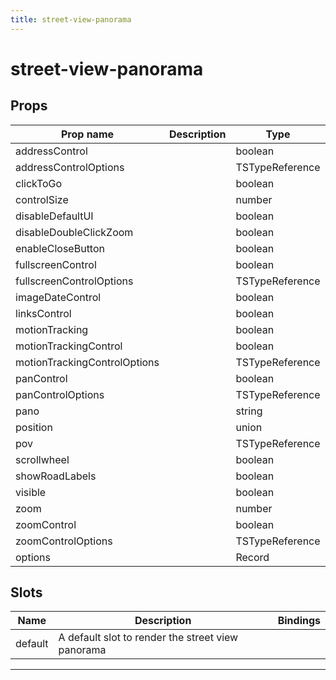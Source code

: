 ```yaml
---
title: street-view-panorama
---
```


  # street-view-panorama

  
  
  
  
  
  
  
  
  

  
## Props

  | Prop name     | Description | Type      | Values      | Default     |
  | ------------- | ----------- | --------- | ----------- | ----------- |
  | addressControl |  | boolean | - |  |
| addressControlOptions |  | TSTypeReference | - |  |
| clickToGo |  | boolean | - | true |
| controlSize |  | number | - |  |
| disableDefaultUI |  | boolean | - |  |
| disableDoubleClickZoom |  | boolean | - | true |
| enableCloseButton |  | boolean | - | false |
| fullscreenControl |  | boolean | - |  |
| fullscreenControlOptions |  | TSTypeReference | - |  |
| imageDateControl |  | boolean | - |  |
| linksControl |  | boolean | - |  |
| motionTracking |  | boolean | - |  |
| motionTrackingControl |  | boolean | - |  |
| motionTrackingControlOptions |  | TSTypeReference | - |  |
| panControl |  | boolean | - |  |
| panControlOptions |  | TSTypeReference | - |  |
| pano |  | string | - |  |
| position |  | union | - |  |
| pov |  | TSTypeReference | - |  |
| scrollwheel |  | boolean | - | true |
| showRoadLabels |  | boolean | - | true |
| visible |  | boolean | - |  |
| zoom |  | number | - |  |
| zoomControl |  | boolean | - |  |
| zoomControlOptions |  | TSTypeReference | - |  |
| options |  | Record | - |  |

  
  
  
  
## Slots

  | Name          | Description  | Bindings |
  | ------------- | ------------ | -------- |
  | default | A default slot to render the street view panorama |  |

  ---


  
  